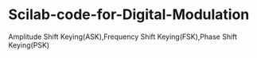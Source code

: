 # Scilab-code-for-Digital-Modulation


Amplitude Shift Keying(ASK),Frequency Shift Keying(FSK),Phase Shift Keying(PSK)
